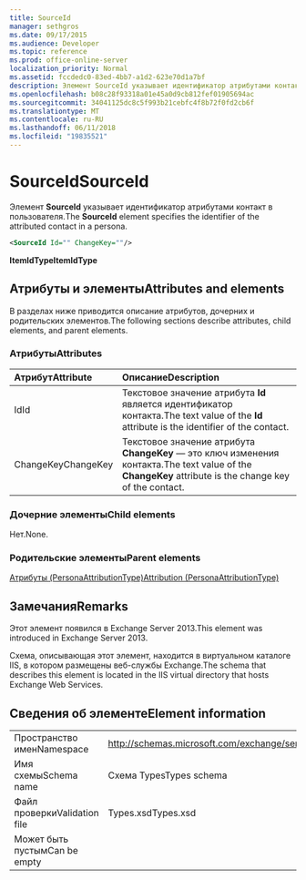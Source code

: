 ```yaml
---
title: SourceId
manager: sethgros
ms.date: 09/17/2015
ms.audience: Developer
ms.topic: reference
ms.prod: office-online-server
localization_priority: Normal
ms.assetid: fccdedc0-83ed-4bb7-a1d2-623e70d1a7bf
description: Элемент SourceId указывает идентификатор атрибутами контакт в пользователя.
ms.openlocfilehash: b08c28f93318a01e45a0d9cb812fef01905694ac
ms.sourcegitcommit: 34041125dc8c5f993b21cebfc4f8b72f0fd2cb6f
ms.translationtype: MT
ms.contentlocale: ru-RU
ms.lasthandoff: 06/11/2018
ms.locfileid: "19835521"
---
```

# <a name="sourceid"></a><span data-ttu-id="1a43a-103">SourceId</span><span class="sxs-lookup"><span data-stu-id="1a43a-103">SourceId</span></span>

<span data-ttu-id="1a43a-104">Элемент **SourceId** указывает идентификатор атрибутами контакт в пользователя.</span><span class="sxs-lookup"><span data-stu-id="1a43a-104">The **SourceId** element specifies the identifier of the attributed contact in a persona.</span></span> 
  
```XML
<SourceId Id="" ChangeKey=""/>
```

 <span data-ttu-id="1a43a-105">**ItemIdType**</span><span class="sxs-lookup"><span data-stu-id="1a43a-105">**ItemIdType**</span></span>
## <a name="attributes-and-elements"></a><span data-ttu-id="1a43a-106">Атрибуты и элементы</span><span class="sxs-lookup"><span data-stu-id="1a43a-106">Attributes and elements</span></span>

<span data-ttu-id="1a43a-107">В разделах ниже приводится описание атрибутов, дочерних и родительских элементов.</span><span class="sxs-lookup"><span data-stu-id="1a43a-107">The following sections describe attributes, child elements, and parent elements.</span></span>
  
### <a name="attributes"></a><span data-ttu-id="1a43a-108">Атрибуты</span><span class="sxs-lookup"><span data-stu-id="1a43a-108">Attributes</span></span>

|<span data-ttu-id="1a43a-109">**Атрибут**</span><span class="sxs-lookup"><span data-stu-id="1a43a-109">**Attribute**</span></span>|<span data-ttu-id="1a43a-110">**Описание**</span><span class="sxs-lookup"><span data-stu-id="1a43a-110">**Description**</span></span>|
|:-----|:-----|
|<span data-ttu-id="1a43a-111">Id</span><span class="sxs-lookup"><span data-stu-id="1a43a-111">Id</span></span>  <br/> |<span data-ttu-id="1a43a-112">Текстовое значение атрибута **Id** является идентификатор контакта.</span><span class="sxs-lookup"><span data-stu-id="1a43a-112">The text value of the **Id** attribute is the identifier of the contact.</span></span>  <br/> |
|<span data-ttu-id="1a43a-113">ChangeKey</span><span class="sxs-lookup"><span data-stu-id="1a43a-113">ChangeKey</span></span>  <br/> |<span data-ttu-id="1a43a-114">Текстовое значение атрибута **ChangeKey** — это ключ изменения контакта.</span><span class="sxs-lookup"><span data-stu-id="1a43a-114">The text value of the **ChangeKey** attribute is the change key of the contact.</span></span>  <br/> |
   
### <a name="child-elements"></a><span data-ttu-id="1a43a-115">Дочерние элементы</span><span class="sxs-lookup"><span data-stu-id="1a43a-115">Child elements</span></span>

<span data-ttu-id="1a43a-116">Нет.</span><span class="sxs-lookup"><span data-stu-id="1a43a-116">None.</span></span>
  
### <a name="parent-elements"></a><span data-ttu-id="1a43a-117">Родительские элементы</span><span class="sxs-lookup"><span data-stu-id="1a43a-117">Parent elements</span></span>

[<span data-ttu-id="1a43a-118">Атрибуты (PersonaAttributionType)</span><span class="sxs-lookup"><span data-stu-id="1a43a-118">Attribution (PersonaAttributionType)</span></span>](attribution-personaattributiontype.md)
  
## <a name="remarks"></a><span data-ttu-id="1a43a-119">Замечания</span><span class="sxs-lookup"><span data-stu-id="1a43a-119">Remarks</span></span>

<span data-ttu-id="1a43a-120">Этот элемент появился в Exchange Server 2013.</span><span class="sxs-lookup"><span data-stu-id="1a43a-120">This element was introduced in Exchange Server 2013.</span></span>
  
<span data-ttu-id="1a43a-121">Схема, описывающая этот элемент, находится в виртуальном каталоге IIS, в котором размещены веб-службы Exchange.</span><span class="sxs-lookup"><span data-stu-id="1a43a-121">The schema that describes this element is located in the IIS virtual directory that hosts Exchange Web Services.</span></span>
  
## <a name="element-information"></a><span data-ttu-id="1a43a-122">Сведения об элементе</span><span class="sxs-lookup"><span data-stu-id="1a43a-122">Element information</span></span>

|||
|:-----|:-----|
|<span data-ttu-id="1a43a-123">Пространство имен</span><span class="sxs-lookup"><span data-stu-id="1a43a-123">Namespace</span></span>  <br/> |http://schemas.microsoft.com/exchange/services/2006/types  <br/> |
|<span data-ttu-id="1a43a-124">Имя схемы</span><span class="sxs-lookup"><span data-stu-id="1a43a-124">Schema name</span></span>  <br/> |<span data-ttu-id="1a43a-125">Схема Types</span><span class="sxs-lookup"><span data-stu-id="1a43a-125">Types schema</span></span>  <br/> |
|<span data-ttu-id="1a43a-126">Файл проверки</span><span class="sxs-lookup"><span data-stu-id="1a43a-126">Validation file</span></span>  <br/> |<span data-ttu-id="1a43a-127">Types.xsd</span><span class="sxs-lookup"><span data-stu-id="1a43a-127">Types.xsd</span></span>  <br/> |
|<span data-ttu-id="1a43a-128">Может быть пустым</span><span class="sxs-lookup"><span data-stu-id="1a43a-128">Can be empty</span></span>  <br/> ||
   

